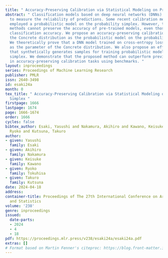 ```yaml
---
title: " Accuracy-Preserving Calibration via Statistical Modeling on Probability Simplex "
abstract: " Classification models based on deep neural networks (DNNs) must be calibrated
  to measure the reliability of predictions. Some recent calibration methods have
  employed a probabilistic model on the probability simplex. However, these calibration
  methods cannot preserve the accuracy of pre-trained models, even those with a high
  classification accuracy. We propose an accuracy-preserving calibration method using
  the Concrete distribution as the probabilistic model on the probability simplex.
  We theoretically prove that a DNN model trained on cross-entropy loss has optimality
  as the parameter of the Concrete distribution. We also propose an efficient method
  that synthetically generates samples for training probabilistic models on the probability
  simplex. We demonstrate that the proposed method can outperform previous methods
  in accuracy-preserving calibration tasks using benchmarks. "
layout: inproceedings
series: Proceedings of Machine Learning Research
publisher: PMLR
issn: 2640-3498
id: esaki24a
month: 0
tex_title: " Accuracy-Preserving Calibration via Statistical Modeling on Probability
  Simplex "
firstpage: 1666
lastpage: 1674
page: 1666-1674
order: 1666
cycles: false
bibtex_author: Esaki, Yasushi and Nakamura, Akihiro and Kawano, Keisuke and Tokuhisa,
  Ryoko and Kutsuna, Takuro
author:
- given: Yasushi
  family: Esaki
- given: Akihiro
  family: Nakamura
- given: Keisuke
  family: Kawano
- given: Ryoko
  family: Tokuhisa
- given: Takuro
  family: Kutsuna
date: 2024-04-18
address:
container-title: Proceedings of The 27th International Conference on Artificial Intelligence
  and Statistics
volume: '238'
genre: inproceedings
issued:
  date-parts:
  - 2024
  - 4
  - 18
pdf: https://proceedings.mlr.press/v238/esaki24a/esaki24a.pdf
extras: []
# Format based on Martin Fenner's citeproc: https://blog.front-matter.io/posts/citeproc-yaml-for-bibliographies/
---
```

